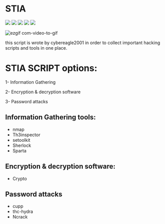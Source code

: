 # STIA

  <a target="_blank" href="LICENSE" title="License: MIT"><img src="https://img.shields.io/badge/License-MIT-blue.svg"></a>
  <a target="_blank" href="Version" title="Version"><img src="https://img.shields.io/badge/version-0.00-GREEN"></a>
  <a target="_blank" href="Language" title="Language"><img src="https://img.shields.io/badge/language-perl-RED"></a>
  <a target="_blank" href="Language" title="Language"><img src="https://img.shields.io/badge/language-python3-BLUE"></a>
  <a target="_blank" href="Language" title="Language"><img src="https://img.shields.io/badge/language-bash-GREEN"></a>
  
![ezgif com-video-to-gif](https://user-images.githubusercontent.com/63789665/80873462-37fddd80-8ca8-11ea-9255-b12bff7167bb.gif)

this script is wrote by cybereagle2001 in order to collect important hacking scripts and tools in one place.
# STIA SCRIPT options: 
1- Information Gathering

2- Encryption & decryption software

3- Password attacks

## Information Gathering tools:

* nmap
* Th3inspector
* setoolkit
* Sherlock
* Sparta

## Encryption & decryption software:

* Crypto

## Password attacks

* cupp
* thc-hydra
* Ncrack
